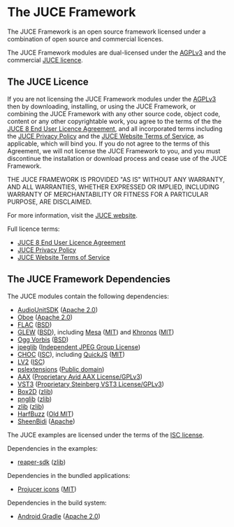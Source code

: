 # The JUCE Framework

The JUCE Framework is an open source framework licensed under a combination of
open source and commercial licences.

The JUCE Framework modules are dual-licensed under the
[AGPLv3](https://www.gnu.org/licenses/agpl-3.0.en.html) and the commercial [JUCE
licence](https://juce.com/legal/juce-8-licence/).

## The JUCE Licence

If you are not licensing the JUCE Framework modules under the
[AGPLv3](https://www.gnu.org/licenses/agpl-3.0.en.html) then by downloading,
installing, or using the JUCE Framework, or combining the JUCE Framework with
any other source code, object code, content or any other copyrightable work, you
agree to the terms of the the [JUCE 8 End User Licence
Agreement](https://juce.com/legal/juce-8-licence/), and all incorporated terms
including the [JUCE Privacy Policy](https://juce.com/legal/juce-privacy-policy/)
and the [JUCE Website Terms of
Service](https://juce.com/legal/juce-website-terms-of-service/), as applicable,
which will bind you. If you do not agree to the terms of this Agreement, we will
not license the JUCE Framework to you, and you must discontinue the installation
or download process and cease use of the JUCE Framework.

THE JUCE FRAMEWORK IS PROVIDED "AS IS" WITHOUT ANY WARRANTY, AND ALL WARRANTIES,
WHETHER EXPRESSED OR IMPLIED, INCLUDING WARRANTY OF MERCHANTABILITY OR FITNESS
FOR A PARTICULAR PURPOSE, ARE DISCLAIMED.

For more information, visit the [JUCE website](https://juce.com).

Full licence terms:
- [JUCE 8 End User Licence Agreement](https://juce.com/legal/juce-8-licence/)
- [JUCE Privacy Policy](https://juce.com/legal/juce-privacy-policy/)
- [JUCE Website Terms of Service](https://juce.com/legal/juce-website-terms-of-service/)

## The JUCE Framework Dependencies

The JUCE modules contain the following dependencies:
- [AudioUnitSDK](modules/juce_audio_plugin_client/AU/AudioUnitSDK/) ([Apache 2.0](modules/juce_audio_plugin_client/AU/AudioUnitSDK/LICENSE.txt))
- [Oboe](modules/juce_audio_devices/native/oboe/) ([Apache 2.0](modules/juce_audio_devices/native/oboe/LICENSE))
- [FLAC](modules/juce_audio_formats/codecs/flac/) ([BSD](modules/juce_audio_formats/codecs/flac/Flac%20Licence.txt))
- [GLEW](modules/juce_opengl/opengl/juce_gl.h) ([BSD](modules/juce_opengl/opengl/juce_gl.h)), including [Mesa](modules/juce_opengl/opengl/juce_gl.h) ([MIT](modules/juce_opengl/opengl/juce_gl.h)) and [Khronos](modules/juce_opengl/opengl/juce_gl.h) ([MIT](modules/juce_opengl/opengl/juce_gl.h))
- [Ogg Vorbis](modules/juce_audio_formats/codecs/oggvorbis/) ([BSD](modules/juce_audio_formats/codecs/oggvorbis/Ogg%20Vorbis%20Licence.txt))
- [jpeglib](modules/juce_graphics/image_formats/jpglib/) ([Independent JPEG Group License](modules/juce_graphics/image_formats/jpglib/README))
- [CHOC](modules/juce_javascript/choc/) ([ISC](modules/juce_javascript/choc/LICENSE.md)), including [QuickJS](modules/juce_javascript/choc/javascript/choc_javascript_QuickJS.h) ([MIT](modules/juce_javascript/choc/javascript/choc_javascript_QuickJS.h))
- [LV2](modules/juce_audio_processors/format_types/LV2_SDK/) ([ISC](modules/juce_audio_processors/format_types/LV2_SDK/lv2/COPYING))
- [pslextensions](modules/juce_audio_processors/format_types/pslextensions/ipslcontextinfo.h) ([Public domain](modules/juce_audio_processors/format_types/pslextensions/ipslcontextinfo.h))
- [AAX](modules/juce_audio_plugin_client/AAX/SDK/) ([Proprietary Avid AAX License/GPLv3](modules/juce_audio_plugin_client/AAX/SDK/LICENSE.txt))
- [VST3](modules/juce_audio_processors/format_types/VST3_SDK/) ([Proprietary Steinberg VST3 License/GPLv3](modules/juce_audio_processors/format_types/VST3_SDK/LICENSE.txt))
- [Box2D](modules/juce_box2d/box2d/) ([zlib](modules/juce_box2d/box2d/Box2D.h))
- [pnglib](modules/juce_graphics/image_formats/pnglib/) ([zlib](modules/juce_graphics/image_formats/pnglib/LICENSE))
- [zlib](modules/juce_core/zip/zlib/) ([zlib](modules/juce_core/zip/zlib/README))
- [HarfBuzz](modules/juce_graphics/fonts/harfbuzz/) ([Old MIT](modules/juce_graphics/fonts/harfbuzz/COPYING))
- [SheenBidi](modules/juce_graphics/unicode/sheenbidi/) ([Apache](modules/juce_graphics/unicode/sheenbidi/LICENSE))

The JUCE examples are licensed under the terms of the
[ISC license](http://www.isc.org/downloads/software-support-policy/isc-license/).

Dependencies in the examples:
- [reaper-sdk](examples/Plugins/extern/) ([zlib](examples/Plugins/extern/LICENSE.md))

Dependencies in the bundled applications:
- [Projucer icons](extras/Projucer/Source/Utility/UI/jucer_Icons.cpp) ([MIT](extras/Projucer/Source/Utility/UI/jucer_Icons.cpp))

Dependencies in the build system:
- [Android Gradle](examples/DemoRunner/Builds/Android/gradle/wrapper/LICENSE-for-gradlewrapper.txt) ([Apache 2.0](examples/DemoRunner/Builds/Android/gradle/wrapper/LICENSE-for-gradlewrapper.txt))
